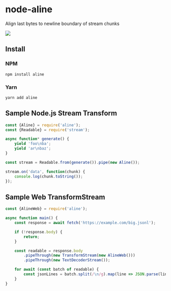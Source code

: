 # node-aline

Align last bytes to newline boundary of stream chunks

![](https://tugrul.github.io/node-aline/assets/img/node-aline.gif)

## Install

### NPM

```
npm install aline
```

### Yarn

```
yarn add aline
```

## Sample Node.js Stream Transform
```javascript
const {Aline} = require('aline');
const {Readable} = require('stream');

async function* generate() {
    yield 'foo\nba';
    yield 'ar\nbaz';
}

const stream = Readable.from(generate()).pipe(new Aline());

stream.on('data', function(chunk) {
    console.log(chunk.toString());
});
```

## Sample Web TransformStream
```javascript
const {AlineWeb} = require('aline');

async function main() {
    const response = await fetch('https://example.com/big.jsonl');

    if (!response.body) {
        return;
    }

    const readable = response.body
        .pipeThrough(new TransformStream(new AlineWeb()))
        .pipeThrough(new TextDecoderStream());

    for await (const batch of readable) {
        const jsonLines = batch.split(/\n/g).map(line => JSON.parse(line));
    }
}
```
